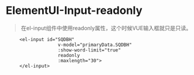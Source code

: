# ElementUI-Input-readonly

> 在el-input组件中使用readonly属性，这个时候VUE输入框就只是只读。

```vue
     <el-input id="SQDBH"
                   v-model="primaryData.SQDBH"
                   :show-word-limit="true"
                   readonly
                   :maxlength="30">
     </el-input>
```

